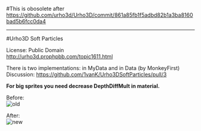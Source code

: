 #This is obosolete after https://github.com/urho3d/Urho3D/commit/861a85fb1f5adbd82b1a3ba8160bad5b6fcc0da4

---------------

#Urho3D Soft Particles

License: Public Domain<br>
http://urho3d.prophpbb.com/topic1611.html

There is two implementations: in MyData and in Data (by MonkeyFirst)<br>
Discussion: https://github.com/1vanK/Urho3DSoftParticles/pull/3

<b>For big sprites you need decrease DepthDiffMult in material.</b>

Before:<br>
![old](https://cloud.githubusercontent.com/assets/13021826/11613434/e290eed6-9c39-11e5-8c23-c34a33275039.png)

After:<br>
![new](https://cloud.githubusercontent.com/assets/13021826/11613438/04755078-9c3a-11e5-8589-9a0efa04b212.png)

